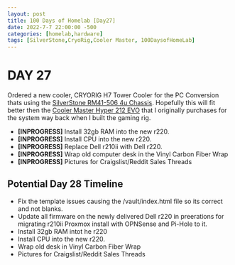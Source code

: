 ```yaml
---
layout: post
title: 100 Days of Homelab [Day27]
date: 2022-7-7 22:00:00 -500
categories: [homelab,hardware]
tags: [SilverStone,CryoRig,Cooler Master, 100DaysofHomeLab]
---
```


# DAY 27

Ordered a new cooler, CRYORIG H7 Tower Cooler for the PC Conversion thats using the [SilverStone RM41-506 4u Chassis](https://www.silverstonetek.com/en/product/info/server-nas/RM41-506/).  Hopefully this will fit better then the [Cooler Master Hyper 212 EVO](https://www.coolermaster.com/catalog/coolers/cpu-air-coolers/hyper-212-evo/) that I originally purchases for the system way back when I built the gaming rig.

* **[INPROGRESS]** Install 32gb RAM into the new r220.
* **[INPROGRESS]** Install CPU into the new r220.
* **[INPROGRESS]** Replace Dell r210ii with Dell r220.
* **[INPROGRESS]** Wrap old computer desk in the Vinyl Carbon Fiber Wrap
* **[INPROGRESS]** Pictures for Craigslist/Reddit Sales Threads

## Potential Day 28 Timeline
* Fix the template issues causing the /vault/index.html file so its correct and not blanks.
* Update all firmware on the newly delivered Dell r220 in preerations for migrating r210ii Proxmox install with OPNSense and Pi-Hole to it.
* Install 32gb RAM intot he r220
* Install CPU into the new r220.
* Wrap old desk in Vinyl Carbon Fiber Wrap
* Pictures for Craigslist/Reddit Sales Threads